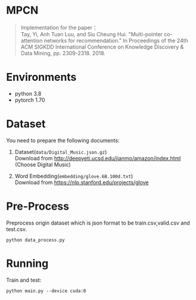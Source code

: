 MPCN
===
> Implementation for the paper：  
Tay, Yi, Anh Tuan Luu, and Siu Cheung Hui. "Multi-pointer co-attention networks for recommendation." In Proceedings of the 24th ACM SIGKDD International Conference on Knowledge Discovery & Data Mining, pp. 2309-2318. 2018.

# Environments
  + python 3.8
  + pytorch 1.70

# Dataset

You need to prepare the following documents:  
1. Dataset(`data/Digital_Music.json.gz`)  
   Download from http://deepyeti.ucsd.edu/jianmo/amazon/index.html (Choose Digital Music)

2. Word Embedding(`embedding/glove.6B.100d.txt`)  
   Download from https://nlp.stanford.edu/projects/glove

# Pre-Process

Preprocess origin dataset which is json format to be train.csv,valid.csv and test.csv. 
```
python data_process.py
```

# Running

Train and test:
```
python main.py --device cuda:0
```
